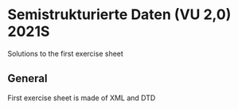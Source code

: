 # Semistrukturierte Daten (VU 2,0) 2021S

Solutions to the first exercise sheet

## General

First exercise sheet is made of XML and DTD
